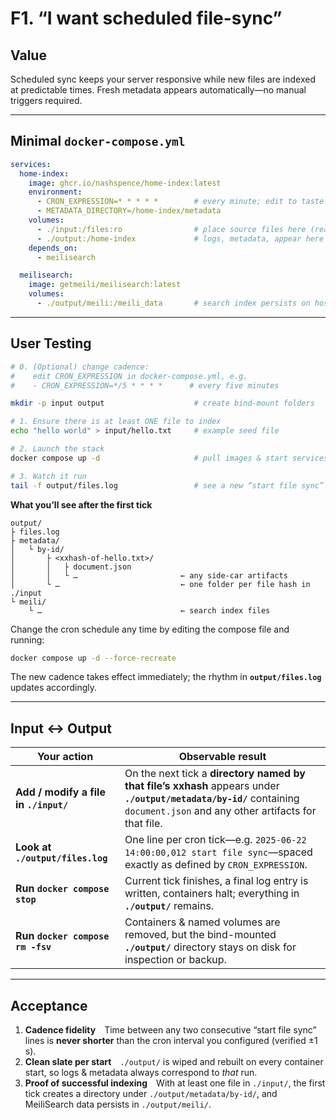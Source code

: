 # F1. “I want scheduled file-sync”

## Value

Scheduled sync keeps your server responsive while new files are indexed at predictable times. Fresh metadata appears automatically—no manual triggers required.

---

## Minimal `docker-compose.yml`

```yaml
services:
  home-index:
    image: ghcr.io/nashspence/home-index:latest
    environment:
      - CRON_EXPRESSION=* * * * *        # every minute; edit to taste
      - METADATA_DIRECTORY=/home-index/metadata
    volumes:
      - ./input:/files:ro                # place source files here (read-only)
      - ./output:/home-index             # logs, metadata, appear here
    depends_on:
      - meilisearch

  meilisearch:
    image: getmeili/meilisearch:latest
    volumes:
      - ./output/meili:/meili_data       # search index persists on host
```

---

## User Testing

```bash
# 0. (Optional) change cadence:
#    edit CRON_EXPRESSION in docker-compose.yml, e.g.
#    - CRON_EXPRESSION=*/5 * * * *      # every five minutes

mkdir -p input output                    # create bind-mount folders

# 1. Ensure there is at least ONE file to index
echo "hello world" > input/hello.txt     # example seed file

# 2. Launch the stack
docker compose up -d                     # pull images & start services

# 3. Watch it run
tail -f output/files.log                 # see a new “start file sync” line each tick
```

**What you’ll see after the first tick**

```
output/
├ files.log
├ metadata/
│   └ by-id/
│       ├ <xxhash-of-hello.txt>/
│       │   ├ document.json
│       │   └ …                       ← any side-car artifacts
│       └ …                           ← one folder per file hash in ./input
└ meili/
    └ …                               ← search index files
```

Change the cron schedule any time by editing the compose file and running:

```bash
docker compose up -d --force-recreate
```

The new cadence takes effect immediately; the rhythm in **`output/files.log`** updates accordingly.

---

## Input ↔ Output

| **Your action**                       | **Observable result**                                                                                                                                                        |
| ------------------------------------- | ---------------------------------------------------------------------------------------------------------------------------------------------------------------------------- |
| **Add / modify a file in `./input/`** | On the next tick a **directory named by that file’s xxhash** appears under **`./output/metadata/by-id/`** containing `document.json` and any other artifacts for that file. |
| **Look at `./output/files.log`**      | One line per cron tick—e.g. `2025-06-22 14:00:00,012 start file sync`—spaced exactly as defined by `CRON_EXPRESSION`.                                                        |
| **Run `docker compose stop`**         | Current tick finishes, a final log entry is written, containers halt; everything in **`./output/`** remains.                                                                 |
| **Run `docker compose rm -fsv`**      | Containers & named volumes are removed, but the bind-mounted **`./output/`** directory stays on disk for inspection or backup.                                               |

---

## Acceptance

1. **Cadence fidelity** Time between any two consecutive “start file sync” lines is **never shorter** than the cron interval you configured (verified ±1 s).
2. **Clean slate per start** `./output/` is wiped and rebuilt on every container start, so logs & metadata always correspond to *that* run.
3. **Proof of successful indexing** With at least one file in `./input/`, the first tick creates a directory under `./output/metadata/by-id/`, and MeiliSearch data persists in `./output/meili/`.
